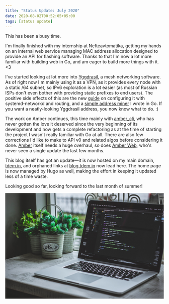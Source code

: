 ```yaml
---
title: "Status Update: July 2020"
date: 2020-08-02T00:52:05+05:00
tags: [status update]
---
```


This has been a busy time.

I'm finally finished with my internship at Nefteavtomatika, getting my
hands on an internal web service managing MAC address allocation
designed to provide an API for flashing software. Thanks to that I'm now
a lot more familiar with building web in Go, and am eager to build more
things with it. <3

<!--more-->

I've started looking at lot more into [Yggdrasil][ygghome], a mesh
networking software. As of right now I'm mainly using it as a VPN, as it
provides every node with a static /64 subnet, so IPv6 exploration is a
lot easier (as most of Russian ISPs don't even bother with providing
static prefixes to end users). The positive side effects of this are the
new [guide][yggdoc] on configuring it with systemd-networkd and routing,
and a [simple address miner][yggminer] I wrote in Go. If you want a
neatly-looking Yggdrasil address, you now know what to do. :)

The work on Amber continues, this time mainly with
[amber_cli][amber_cli], who has never gotten the love it deserved since
the very beginning of its development and now gets a complete
refactoring as at the time of starting the project I wasn't really
familiar with Go at all. There are also few corrections I'd like to make
to API v0 and related algos before considering it done. [Amber][amber]
itself needs a huge overhaul, so does [Amber Web][amber_web], who's
never seen a single update the last few months.

This blog itself has got an update—it is now hosted on my main domain,
[tdem.in](/), and orphaned links at [blog.tdem.in](https://blog.tdem.in)
now lead here. The home page is now managed by Hugo as well, making the
effort in keeping it updated less of a time waste.

Looking good so far, looking forward to the last month of summer!

![Photo by Safar Safarov on Unsplash](/img/coding-xps.jpg)

[ygghome]: https://yggdrasil-network.github.io
[yggdoc]: /post/yggdrasil-systemd
[yggminer]: https://git.tdem.in/tdemin/syg_go
[amber_cli]: https://git.tdem.in/tdemin/amber_cli
[amber]: https://git.tdem.in/tdemin/amber
[amber_web]: https://git.tdem.in/tdemin/amber_web
